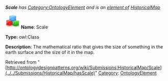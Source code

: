___Scale__ has [Category:OntologyElement](../../Category/OntologyElement "Category:OntologyElement") and is an [element of](../../Property/ElementOf "Property:ElementOf") [HistoricalMap](../../Submissions/HistoricalMap "Submissions:HistoricalMap")_


  




[![Class](../../images/thumb/2/27/Class.gif/45px-Class.gif)](../../Image/Class.gif "Class")
__Name__: Scale 


__Type:__ owl:Class 


__Description__: The mathematical ratio that gives the size of something in the earth surface and the size of it in the map. 





Retrieved from "[http://ontologydesignpatterns.org/wiki/Submissions:HistoricalMap/Scale](../../Submissions/HistoricalMap/hasScale)"
 [Category](http://ontologydesignpatterns.org/wiki/Special:Categories "Special:Categories"): [OntologyElement](../../Category/OntologyElement "Category:OntologyElement")